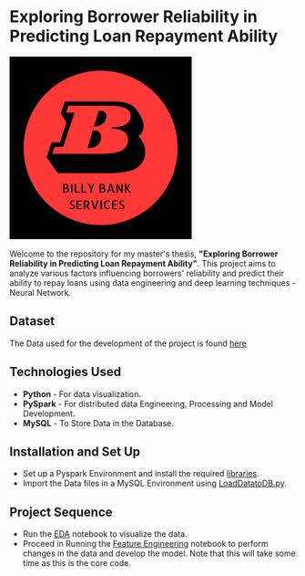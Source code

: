 # Exploring Borrower Reliability in Predicting Loan Repayment Ability

![Project Logo](https://github.com/Erevos-IV/Predicting-Loan-Outcome/blob/main/Images/Logo.png)

Welcome to the repository for my master's thesis, **"Exploring Borrower Reliability in Predicting Loan Repayment Ability"**. This project aims to analyze various factors influencing borrowers' reliability and predict their ability to repay loans using data engineering and deep learning techniques - Neural Network.


## Dataset

The Data used for the development of the project is found [here](https://www.kaggle.com/competitions/home-credit-default-risk/data)

## Technologies Used

- **Python**    - For data visualization.
- **PySpark**   - For distributed data Engineering, Processing and Model Development.
- **MySQL**     - To Store Data in the Database.

## Installation and Set Up

- Set up a Pyspark Environment and install the required [libraries](https://github.com/Erevos-IV/Predicting-Loan-Outcome/blob/main/OtherFiles/RequiredLibraries.txt).
- Import the Data files in a MySQL Environment using [LoadDatatoDB.py](https://github.com/Erevos-IV/Predicting-Loan-Outcome/tree/main/LoadDataToDatabase).

## Project Sequence

- Run the [EDA](https://github.com/Erevos-IV/Predicting-Loan-Outcome/blob/main/ExploratoryDataAnalysis/EDA.ipynb) notebook to visualize the data.
- Proceed in Running the [Feature Engineering](https://github.com/Erevos-IV/Predicting-Loan-Outcome/blob/main/FeatureEngineeringAndModel/FeatureEngineering.ipynb) notebook to perform changes in the data and develop the model. Note that this will take some time as this is the core code.
